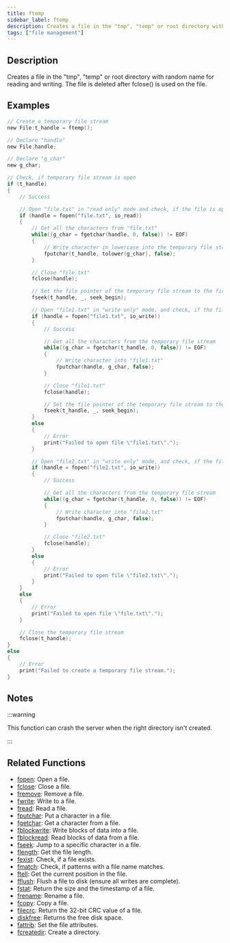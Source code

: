 ```yaml
---
title: ftemp
sidebar_label: ftemp
description: Creates a file in the "tmp", "temp" or root directory with random name for reading and writing.
tags: ["file management"]
---
```


<LowercaseNote />

## Description

Creates a file in the "tmp", "temp" or root directory with random name for reading and writing. The file is deleted after fclose() is used on the file.

## Examples

```c
// Create a temporary file stream
new File:t_handle = ftemp();

// Declare "handle"
new File:handle;

// Declare "g_char"
new g_char;

// Check, if temporary file stream is open
if (t_handle)
{
    // Success

    // Open "file.txt" in "read only" mode and check, if the file is open
    if (handle = fopen("file.txt", io_read))
    {
        // Get all the characters from "file.txt"
        while((g_char = fgetchar(handle, 0, false)) != EOF)
        {
            // Write character in lowercase into the temporary file stream
            fputchar(t_handle, tolower(g_char), false);
        }

        // Close "file.txt"
        fclose(handle);

        // Set the file pointer of the temporary file stream to the first byte
        fseek(t_handle, _, seek_begin);

        // Open "file1.txt" in "write only" mode, and check, if the file is open
        if (handle = fopen("file1.txt", io_write))
        {
            // Success

            // Get all the characters from the temporary file stream
            while((g_char = fgetchar(t_handle, 0, false)) != EOF)
            {
                // Write character into "file1.txt"
                fputchar(handle, g_char, false);
            }

            // Close "file1.txt"
            fclose(handle);

            // Set the file pointer of the temporary file stream to the first byte
            fseek(t_handle, _, seek_begin);
        }
        else
        {
            // Error
            print("Failed to open file \"file1.txt\".");
        }

        // Open "file2.txt" in "write only" mode, and check, if the file is open
        if (handle = fopen("file2.txt", io_write))
        {
            // Success

            // Get all the characters from the temporary file stream
            while((g_char = fgetchar(t_handle, 0, false)) != EOF)
            {
                // Write character into "file2.txt"
                fputchar(handle, g_char, false);
            }

            // Close "file2.txt"
            fclose(handle);
        }
        else
        {
            // Error
            print("Failed to open file \"file2.txt\".");
        }
    }
    else
    {
        // Error
        print("Failed to open file \"file.txt\".");
    }

    // Close the temporary file stream
    fclose(t_handle);
}
else
{
    // Error
    print("Failed to create a temporary file stream.");
}
```

## Notes

:::warning

This function can crash the server when the right directory isn't created.

:::

## Related Functions

- [fopen](fopen): Open a file.
- [fclose](fclose): Close a file.
- [fremove](fremove): Remove a file.
- [fwrite](fwrite): Write to a file.
- [fread](fread): Read a file.
- [fputchar](fputchar): Put a character in a file.
- [fgetchar](fgetchar): Get a character from a file.
- [fblockwrite](fblockwrite): Write blocks of data into a file.
- [fblockread](fblockread): Read blocks of data from a file.
- [fseek](fseek): Jump to a specific character in a file.
- [flength](flength): Get the file length.
- [fexist](fexist): Check, if a file exists.
- [fmatch](fmatch): Check, if patterns with a file name matches.
- [ftell](ftell): Get the current position in the file.
- [fflush](fflush): Flush a file to disk (ensure all writes are complete).
- [fstat](fstat): Return the size and the timestamp of a file.
- [frename](frename): Rename a file.
- [fcopy](fcopy): Copy a file.
- [filecrc](filecrc): Return the 32-bit CRC value of a file.
- [diskfree](diskfree): Returns the free disk space.
- [fattrib](fattrib): Set the file attributes.
- [fcreatedir](fcreatedir): Create a directory.
